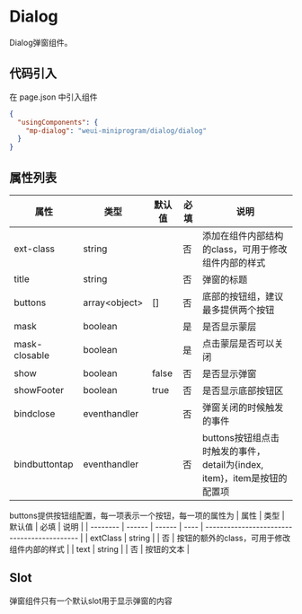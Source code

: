 # Dialog
Dialog弹窗组件。

## 代码引入
在 page.json 中引入组件
```json
{
  "usingComponents": {
    "mp-dialog": "weui-miniprogram/dialog/dialog"
  }
}
```


## 属性列表
| 属性          | 类型            | 默认值 | 必填 | 说明                                                                     |
| ------------- | --------------- | ------ | ---- | ------------------------------------------------------------------------ |
| ext-class     | string          |        | 否   | 添加在组件内部结构的class，可用于修改组件内部的样式                      |
| title         | string          |        | 否   | 弹窗的标题                                                               |
| buttons       | array\<object\> | []     | 否   | 底部的按钮组，建议最多提供两个按钮                                       |
| mask          | boolean         |        | 是   | 是否显示蒙层                                                             |
| mask-closable | boolean         |        | 是   | 点击蒙层是否可以关闭                                                     |
| show          | boolean         | false  | 否   | 是否显示弹窗                                                             |
| showFooter    | boolean         | true   | 否   | 是否显示底部按钮区                                                       |
| bindclose     | eventhandler    |        | 否   | 弹窗关闭的时候触发的事件                                                 |
| bindbuttontap | eventhandler    |        | 否   | buttons按钮组点击时触发的事件，detail为{index, item}，item是按钮的配置项 |

buttons提供按钮组配置，每一项表示一个按钮，每一项的属性为
| 属性     | 类型   | 默认值 | 必填 | 说明                                        |
| -------- | ------ | ------ | ---- | ------------------------------------------- |
| extClass | string |        | 否   | 按钮的额外的class，可用于修改组件内部的样式 |
| text     | string |        | 否   | 按钮的文本                                  |

## Slot
弹窗组件只有一个默认slot用于显示弹窗的内容
